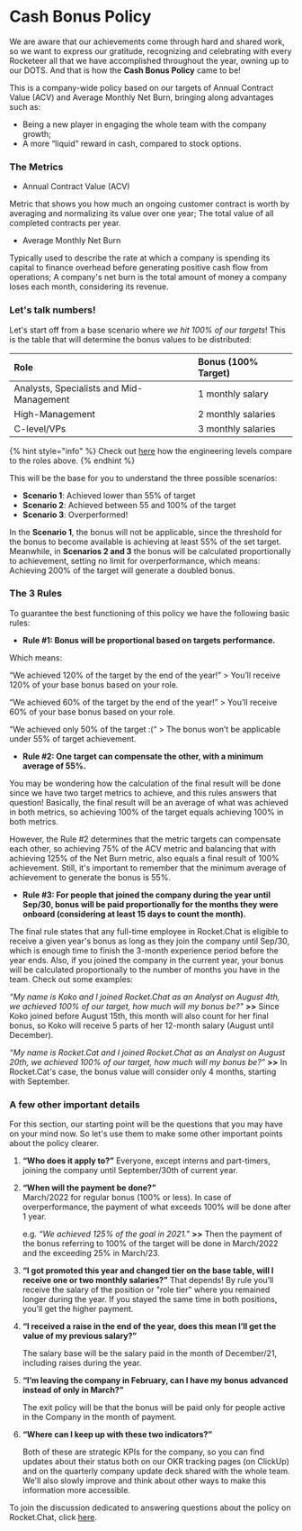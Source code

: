 # Cash Bonus Policy

We are aware that our achievements come through hard and shared work, so we want to express our gratitude, recognizing and celebrating with every Rocketeer all that we have accomplished throughout the year, owning up to our DOTS. And that is how the **Cash Bonus Policy** came to be! 

This is a company-wide policy based on our targets of Annual Contract Value \(ACV\) and Average Monthly Net Burn, bringing along advantages such as:

* Being a new player in engaging the whole team with the company growth;
* A more “liquid” reward in cash, compared to stock options.

### The Metrics

* Annual Contract Value \(ACV\)

Metric that shows you how much an ongoing customer contract is worth by averaging and normalizing its value over one year; The total value of all completed contracts per year.

* Average Monthly Net Burn

Typically used to describe the rate at which a company is spending its capital to finance overhead before generating positive cash flow from operations; A company's net burn is the total amount of money a company loses each month, considering its revenue.

### Let's talk numbers!

Let's start off from a base scenario where _we hit 100% of our targets_! This is the table that will determine the bonus values to be distributed:

| Role | Bonus \(100% Target\) |
| :--- | :--- |
| Analysts, Specialists and Mid-Management | 1 monthly salary |
| High-Management | 2 monthly salaries |
| C-level/VPs | 3 monthly salaries |

{% hint style="info" %}
Check out [here](career-path.md#levels) how the engineering levels compare to the roles above.
{% endhint %}

This will be the base for you to understand the three possible scenarios:

* **Scenario 1**: Achieved lower than 55% of target
* **Scenario 2**: Achieved between 55 and 100% of the target
* **Scenario 3**: Overperformed! 

In the **Scenario 1**, the bonus will not be applicable, since the threshold for the bonus to become available is achieving at least 55% of the set target. Meanwhile, in **Scenarios 2 and 3** the bonus will be calculated proportionally to achievement, setting no limit for overperformance, which means: Achieving 200% of the target will generate a doubled bonus.

### The 3 Rules

To guarantee the best functioning of this policy we have the following basic rules:

* **Rule \#1: Bonus will be proportional based on targets performance.**

Which means: 

“We achieved 120% of the target by the end of the year!” &gt; You’ll receive 120% of your base bonus based on your role.

“We achieved 60% of the target by the end of the year!” &gt; You’ll receive 60% of your base bonus based on your role.

“We achieved only 50% of the target :\(“ &gt; The bonus won’t be applicable under 55% of target achievement. 

* **Rule \#2: One target can compensate the other, with a minimum average of 55%.**

You may be wondering how the calculation of the final result will be done since we have two target metrics to achieve, and this rules answers that question! Basically, the final result will be an average of what was achieved in both metrics, so achieving 100% of the target equals achieving 100% in both metrics.

However, the Rule \#2 determines that the metric targets can compensate each other, so achieving 75% of the ACV metric and balancing that with achieving 125% of the Net Burn metric, also equals a final result of 100% achievement. Still, it's important to remember that the minimum average of achievement to generate the bonus is 55%.

* **Rule \#3: For people that joined the company during the year until Sep/30, bonus will be paid proportionally for the months they were onboard \(considering at least 15 days to count the month\).**

The final rule states that any full-time employee in Rocket.Chat is eligible to receive a given year's bonus as long as they join the company until Sep/30, which is enough time to finish the 3-month experience period before the year ends. Also, if you joined the company in the current year, your bonus will be calculated proportionally to the number of months you have in the team. Check out some examples:

_“My name is Koko and I joined Rocket.Chat as an Analyst on August 4th, we achieved 100% of our target, how much will my bonus be?"_ **&gt;&gt;** Since Koko joined before August 15th, this month will also count for her final bonus, so Koko will receive 5 parts of her 12-month salary \(August until December\). 

_“My name is Rocket.Cat and I joined Rocket.Chat as an Analyst on August 20th, we achieved 100% of our target, how much will my bonus be?”_  **&gt;&gt;** In Rocket.Cat's case, the bonus value will consider only 4 months, starting with September.

### A few other important details

For this section, our starting point will be the questions that you may have on your mind now. So let's use them to make some other important points about the policy clearer.

1. **“Who does it apply to?”**  Everyone, except interns and part-timers, joining the company until September/30th of current year. 
2. **“When will the payment be done?”**   
   March/2022 for regular bonus \(100% or less\). In case of overperformance, the payment of what exceeds 100% will be done after 1 year.

   e.g. _“We achieved 125% of the goal in 2021."_  **&gt;&gt;** Then the payment of the bonus referring to 100% of the target will be done in March/2022 and the exceeding 25% in March/23. 

3. **“I got promoted this year and changed tier on the base table, will I receive one or two monthly salaries?”**  That depends! By rule you’ll receive the salary of the position or "role tier" where you remained longer during the year. If you stayed the same time in both positions, you’ll get the higher payment.
4. **“I received a raise in the end of the year, does this mean I’ll get the value of my previous salary?”**

   The salary base will be the salary paid in the month of December/21, including raises during the year.

5. **“I’m leaving the company in February, can I have my bonus advanced instead of only in March?”**

   The exit policy will be that the bonus will be paid only for people active in the Company in the month of payment.

6. **“Where can I keep up with these two indicators?”**

   Both of these are strategic KPIs for the company, so you can find updates about their status both on our OKR tracking pages \(on ClickUp\) and on the quarterly company update deck shared with the whole team. We'll also slowly improve and think about other ways to make this information more accessible.  

To join the discussion dedicated to answering questions about the policy on Rocket.Chat, click [here](https://go.rocket.chat/invite?host=open.rocket.chat&path=invite%2FtYXQNR).

